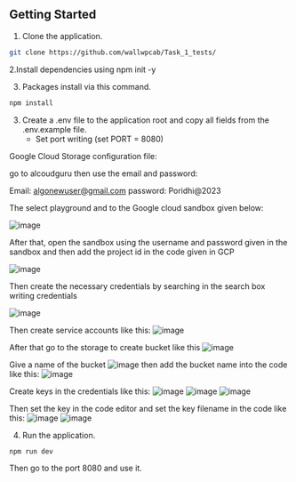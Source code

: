 
## Getting Started

1. Clone the application.
```bash
git clone https://github.com/wallwpcab/Task_1_tests/
```
2.Install dependencies using npm init -y

3. Packages install via this command.       
```bash
npm install
```
3. Create a .env file to the application root and copy all fields from the .env.example file.      
    * Set port writing (set PORT = 8080)


Google Cloud Storage configuration file:

go to alcoudguru then use the email and password:

Email: algonewuser@gmail.com
password: Poridhi@2023

The select playground and to the Google cloud sandbox given below:

![image](https://user-images.githubusercontent.com/16519049/236181294-4276a9bf-041a-4be2-b32d-9a50608d8446.png)

After that, open the sandbox using the username and password given in the sandbox and then add the project id in the code given in GCP

![image](https://user-images.githubusercontent.com/16519049/236182141-cb1c2d41-b60f-4836-bb01-7ab9f3c27583.png)

Then create the necessary credentials by searching in the search box writing credentials

![image](https://user-images.githubusercontent.com/16519049/236182360-fd26079f-10b8-4130-938f-f15e3ccb68ec.png)

Then create service accounts like this:
![image](https://user-images.githubusercontent.com/16519049/236182877-8366ed11-f929-4492-870c-b84e417d2fd6.png)

After that go to the storage to create bucket like this
![image](https://user-images.githubusercontent.com/16519049/236182996-b0deb7fd-b990-4723-b877-c3737177bfa3.png)

Give a name of the bucket
![image](https://user-images.githubusercontent.com/16519049/236183194-94516e4d-bb3a-4e4e-9214-6311270860f5.png)
 then add the bucket name into the code like this:
 ![image](https://user-images.githubusercontent.com/16519049/236183493-e9295e70-8490-4f28-add4-b30f1d6bbee4.png)

Create keys in the credentials like this:
![image](https://user-images.githubusercontent.com/16519049/236183733-cb333938-5827-46ab-936a-bcaa7bd66a69.png)
![image](https://user-images.githubusercontent.com/16519049/236183851-8c1e8df6-7ecb-40c3-bb98-cd1fe94799d2.png)
![image](https://user-images.githubusercontent.com/16519049/236183905-8d18fd95-66ef-436b-90f2-746bec12fd04.png)


Then set the key in the code editor and set the key filename in the code like this:
![image](https://user-images.githubusercontent.com/16519049/236184079-2d367dcc-3424-47c3-8e36-2a0a06a9b50b.png)
![image](https://user-images.githubusercontent.com/16519049/236184114-5f060202-a081-45df-b333-87f6280e761e.png)









4. Run the application.
```bash
npm run dev
```


Then go to the port 8080 and use it.

